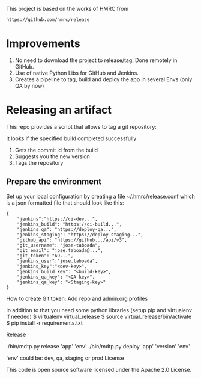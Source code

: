 This project is based on the works of HMRC from
```
https://github.com/hmrc/release
```

# Improvements
 1. No need to download the project to release/tag. Done remotely in GitHub.
 2. Use of native Python Libs for GitHub and Jenkins.
 3. Creates a pipeline to tag, build and deploy the app in several Envs (only QA by now)

# Releasing an artifact

This repo provides a script that allows to tag a git repository:

It looks if the specified build completed successfully
1. Gets the commit id from the build
2. Suggests you the new version
3. Tags the repository
## Prepare the environment

Set up your local configuration by creating a file ~/.hmrc/release.conf which is a json formatted file that should look like this:
```
{
    "jenkins":"https://ci-dev...",
    "jenkins_build": "https://ci-build...",
    "jenkins_qa": "https://deploy-qa...",
    "jenkins_staging": "https://deploy-staging...",
    "github_api": "https://github.../api/v3",
    "git_username": "jose-taboada",
    "git_email": "jose.taboada@...",
    "git_token": "69...",
    "jenkins_user":"jose.taboada",
    "jenkins_key":"<dev-key>",
    "jenkins_build_key": "<build-key>",
    "jenkins_qa_key": "<QA-key>",
    "jenkins_qa_key": "<Staging-key>"
}
```

How to create Git token:
 Add repo and admin:org profiles

In addition to that you need some python libraries (setup pip and virtualenv if needed)
$ virtualenv virtual_release
$ source virtual_release/bin/activate
$ pip install -r requirements.txt

Release

./bin/mdtp.py release 'app' 'env'
./bin/mdtp.py deploy  'app' 'version' 'env'


'env' could be: dev, qa, staging or prod
License

This code is open source software licensed under the Apache 2.0 License.
